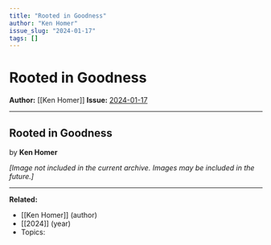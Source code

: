 ```yaml
---
title: "Rooted in Goodness"
author: "Ken Homer"
issue_slug: "2024-01-17"
tags: []
---
```


# Rooted in Goodness

**Author:** [[Ken Homer]]
**Issue:** [2024-01-17](https://plex.collectivesensecommons.org/2024-01-17/)

---

## Rooted in Goodness
by **Ken Homer**

*[Image not included in the current archive. Images may be included in the future.]*

---

**Related:**
- [[Ken Homer]] (author)
- [[2024]] (year)
- Topics: 

